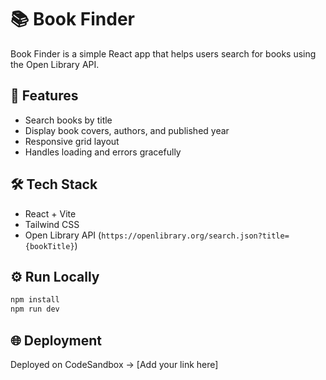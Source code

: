# 📚 Book Finder

Book Finder is a simple React app that helps users search for books using the Open Library API.

## 🚀 Features
- Search books by title  
- Display book covers, authors, and published year  
- Responsive grid layout  
- Handles loading and errors gracefully  

## 🛠️ Tech Stack
- React + Vite
- Tailwind CSS
- Open Library API (`https://openlibrary.org/search.json?title={bookTitle}`)

## ⚙️ Run Locally
```bash
npm install
npm run dev
```

## 🌐 Deployment
Deployed on CodeSandbox → [Add your link here]
